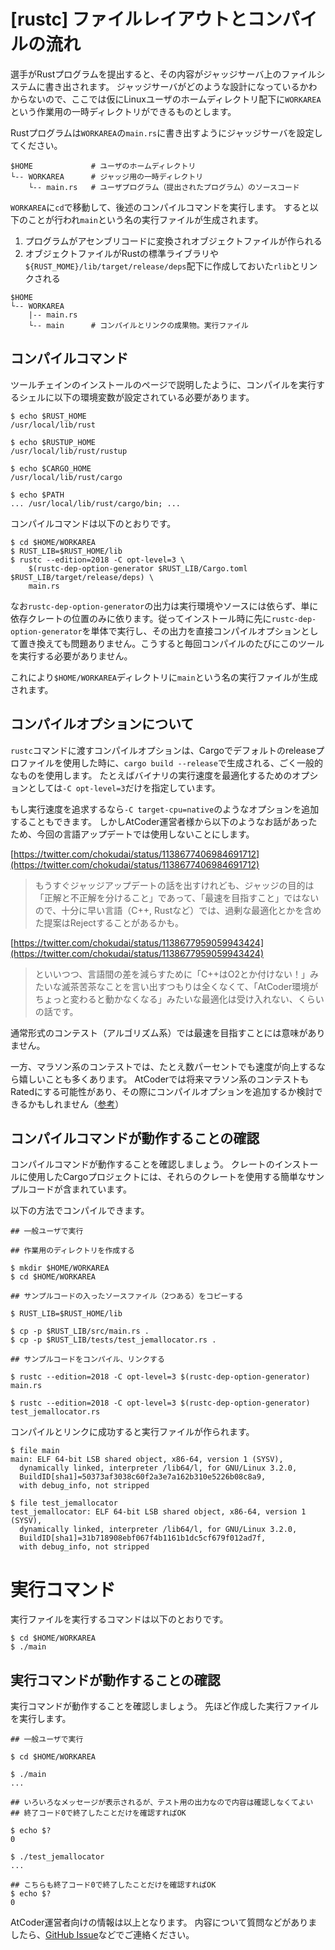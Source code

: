 <!-- -*- coding:utf-8-unix -*- -->

# [rustc] ファイルレイアウトとコンパイルの流れ

選手がRustプログラムを提出すると、その内容がジャッジサーバ上のファイルシステムに書き出されます。
ジャッジサーバがどのような設計になっているかわからないので、ここでは仮にLinuxユーザのホームディレクトリ配下に`WORKAREA`という作業用の一時ディレクトリができるものとします。

Rustプログラムは`WORKAREA`の`main.rs`に書き出すようにジャッジサーバを設定してください。

```console
$HOME             # ユーザのホームディレクトリ
└-- WORKAREA      # ジャッジ用の一時ディレクトリ
    └-- main.rs   # ユーザプログラム（提出されたプログラム）のソースコード
```

`WORKAREA`に`cd`で移動して、後述のコンパイルコマンドを実行します。
すると以下のことが行われ`main`という名の実行ファイルが生成されます。

1. プログラムがアセンブリコードに変換されオブジェクトファイルが作られる
1. オブジェクトファイルがRustの標準ライブラリや`${RUST_MOME}/lib/target/release/deps`配下に作成しておいた`rlib`とリンクされる

```console
$HOME
└-- WORKAREA
    |-- main.rs
    └-- main      # コンパイルとリンクの成果物。実行ファイル
```


## コンパイルコマンド

ツールチェインのインストールのページで説明したように、コンパイルを実行するシェルに以下の環境変数が設定されている必要があります。

```console
$ echo $RUST_HOME
/usr/local/lib/rust

$ echo $RUSTUP_HOME
/usr/local/lib/rust/rustup

$ echo $CARGO_HOME
/usr/local/lib/rust/cargo

$ echo $PATH
... /usr/local/lib/rust/cargo/bin; ...
```

コンパイルコマンドは以下のとおりです。

```console
$ cd $HOME/WORKAREA
$ RUST_LIB=$RUST_HOME/lib
$ rustc --edition=2018 -C opt-level=3 \
    $(rustc-dep-option-generator $RUST_LIB/Cargo.toml $RUST_LIB/target/release/deps) \
    main.rs
```

なお`rustc-dep-option-generator`の出力は実行環境やソースには依らず、単に依存クレートの位置のみに依ります。従ってインストール時に先に`rustc-dep-option-generator`を単体で実行し、その出力を直接コンパイルオプションとして置き換えても問題ありません。こうすると毎回コンパイルのたびにこのツールを実行する必要がありません。

これにより`$HOME/WORKAREA`ディレクトリに`main`という名の実行ファイルが生成されます。


## コンパイルオプションについて

`rustc`コマンドに渡すコンパイルオプションは、Cargoでデフォルトのreleaseプロファイルを使用した時に、`cargo build --release`で生成される、ごく一般的なものを使用します。
たとえばバイナリの実行速度を最適化するためのオプションとしては`-C opt-level=3`だけを指定しています。

もし実行速度を追求するなら`-C target-cpu=native`のようなオプションを追加することもできます。
しかしAtCoder運営者様から以下のようなお話があったため、今回の言語アップデートでは使用しないことにします。

[https://twitter.com/chokudai/status/1138677406984691712](https://twitter.com/chokudai/status/1138677406984691712)

> もうすぐジャッジアップデートの話を出すけれども、ジャッジの目的は「正解と不正解を分けること」であって、「最速を目指すこと」ではないので、十分に早い言語（C++, Rustなど）では、過剰な最適化とかを含めた提案はRejectすることがあるかも。

[https://twitter.com/chokudai/status/1138677959059943424](https://twitter.com/chokudai/status/1138677959059943424)

> といいつつ、言語間の差を減らすために「C++はO2とか付けない！」みたいな滅茶苦茶なことを言い出すつもりは全くなくて、「AtCoder環境がちょっと変わると動かなくなる」みたいな最適化は受け入れない、くらいの話です。

通常形式のコンテスト（アルゴリズム系）では最速を目指すことには意味がありません。

一方、マラソン系のコンテストでは、たとえ数パーセントでも速度が向上するなら嬉しいことも多くあります。
AtCoderでは将来マラソン系のコンテストもRatedにする可能性があり、その際にコンパイルオプションを追加するか検討できるかもしれません（[参考][twitter-20190619]）

[twitter-20190619]: https://twitter.com/tatsuya6502/status/1140049804082311168


## コンパイルコマンドが動作することの確認

コンパイルコマンドが動作することを確認しましょう。
クレートのインストールに使用したCargoプロジェクトには、それらのクレートを使用する簡単なサンプルコードが含まれています。

以下の方法でコンパイルできます。

```console
## 一般ユーザで実行

## 作業用のディレクトリを作成する

$ mkdir $HOME/WORKAREA
$ cd $HOME/WORKAREA

## サンプルコードの入ったソースファイル（2つある）をコピーする

$ RUST_LIB=$RUST_HOME/lib

$ cp -p $RUST_LIB/src/main.rs .
$ cp -p $RUST_LIB/tests/test_jemallocator.rs .

## サンプルコードをコンパイル、リンクする

$ rustc --edition=2018 -C opt-level=3 $(rustc-dep-option-generator) main.rs

$ rustc --edition=2018 -C opt-level=3 $(rustc-dep-option-generator) test_jemallocator.rs
```

コンパイルとリンクに成功すると実行ファイルが作られます。

```console
$ file main
main: ELF 64-bit LSB shared object, x86-64, version 1 (SYSV),
  dynamically linked, interpreter /lib64/l, for GNU/Linux 3.2.0,
  BuildID[sha1]=50373af3038c60f2a3e7a162b310e5226b08c8a9,
  with debug_info, not stripped

$ file test_jemallocator
test_jemallocator: ELF 64-bit LSB shared object, x86-64, version 1 (SYSV),
  dynamically linked, interpreter /lib64/l, for GNU/Linux 3.2.0,
  BuildID[sha1]=31b718908ebf067f4b1161b1dc5cf679f012ad7f,
  with debug_info, not stripped
```


# 実行コマンド

実行ファイルを実行するコマンドは以下のとおりです。

```console
$ cd $HOME/WORKAREA
$ ./main
```


## 実行コマンドが動作することの確認

実行コマンドが動作することを確認しましょう。
先ほど作成した実行ファイルを実行します。

```console
## 一般ユーザで実行

$ cd $HOME/WORKAREA

$ ./main
...

## いろいろなメッセージが表示されるが、テスト用の出力なので内容は確認しなくてよい
## 終了コード0で終了したことだけを確認すればOK

$ echo $?
0

$ ./test_jemallocator
...

## こちらも終了コード0で終了したことだけを確認すればOK
$ echo $?
0
```

AtCoder運営者向けの情報は以上となります。
内容について質問などがありましたら、[GitHub Issue][gh-issue]などでご連絡ください。

[gh-issue]: https://github.com/rust-lang-ja/atcoder-rust-resources/issues
